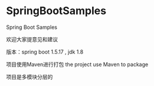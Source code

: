 # SpringBootSamples
Spring Boot Samples

欢迎大家提意见和建议

版本：spring boot 1.5.17 , jdk 1.8

项目使用Maven进行打包
the project use Maven to package

项目是多模块分层的
